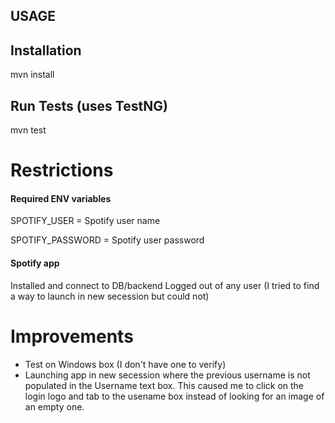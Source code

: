 ## USAGE ##
## Installation
mvn install

## Run Tests (uses TestNG)
mvn test
# Restrictions
#### Required ENV variables
SPOTIFY_USER = Spotify user name

SPOTIFY_PASSWORD = Spotify user password
#### Spotify app
Installed and connect to DB/backend
Logged out of any user (I tried to find a way to launch in new secession but could not)

# Improvements
* Test on Windows box (I don't have one to verify)
* Launching app in new secession where the previous username is not populated in the Username text box. This caused me to click on the login logo and tab to the usename box instead of looking for an image of an empty one.
